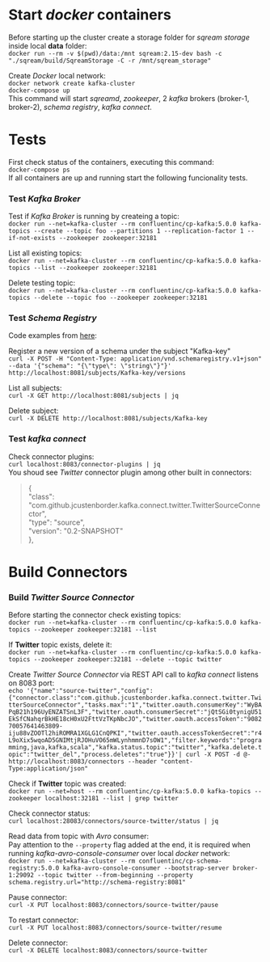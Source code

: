 # Start _docker_ containers  
Before starting up the cluster create a storage folder for _sqream storage_ inside local **data** folder:  
`docker run --rm -v $(pwd)/data:/mnt sqream:2.15-dev bash -c "./sqream/build/SqreamStorage -C -r /mnt/sqream_storage"`  

Create _Docker_ local network:   
`docker network create kafka-cluster`  
`docker-compose up`  
This command will start _sqreamd_, _zookeeper_, 2 _kafka_ brokers (broker-1, broker-2), _schema registry_, _kafka connect_.  

# Tests
First check status of the containers, executing this command:  
`docker-compose ps`  
If all containers  are up and running start the following funcionality tests.  

### Test _Kafka Broker_
Test if _Kafka Broker_ is running by createing a topic:  
`docker run --net=kafka-cluster --rm confluentinc/cp-kafka:5.0.0 kafka-topics --create --topic foo --partitions 1 --replication-factor 1 --if-not-exists --zookeeper zookeeper:32181`

List all existing topics:  
`docker run --net=kafka-cluster --rm confluentinc/cp-kafka:5.0.0 kafka-topics --list --zookeeper zookeeper:32181`  

Delete testing topic:  
`docker run --net=kafka-cluster --rm confluentinc/cp-kafka:5.0.0 kafka-topics --delete --topic foo --zookeeper zookeeper:32181`  

### Test _Schema Registry_
Code examples from [here](https://github.com/confluentinc/schema-registry#quickstart):  

Register a new version of a schema under the subject "Kafka-key"  
`curl -X POST -H "Content-Type: application/vnd.schemaregistry.v1+json" --data '{"schema": "{\"type\": \"string\"}"}' http://localhost:8081/subjects/Kafka-key/versions`  
     
List all subjects:  
`curl -X GET http://localhost:8081/subjects | jq`  

Delete subject:  
`curl -X DELETE http://localhost:8081/subjects/Kafka-key`  

### Test _kafka connect_
Check connector plugins:  
`curl localhost:8083/connector-plugins | jq`  
You shoud see _Twitter_ connector plugin among other built in connectors:  
> {  
    "class": "com.github.jcustenborder.kafka.connect.twitter.TwitterSourceConnector",  
    "type": "source",  
    "version": "0.2-SNAPSHOT"  
  },  
  
# Build Connectors
### Build _Twitter Source Connector_
Before starting the connector check existing topics:  
`docker run --net=kafka-cluster --rm confluentinc/cp-kafka:5.0.0 kafka-topics --zookeeper zookeeper:32181 --list`  

If **Twitter** topic exists, delete it:  
`docker run --net=kafka-cluster --rm confluentinc/cp-kafka:5.0.0 kafka-topics --zookeeper zookeeper:32181 --delete --topic twitter` 
 
 Create _Twitter Source Connector_ via REST API call to _kafka connect_ listens on 8083 port:  
 `echo '{"name":"source-twitter","config":{"connector.class":"com.github.jcustenborder.kafka.connect.twitter.TwitterSourceConnector","tasks.max":"1","twitter.oauth.consumerKey":"WyBAPqB21h196UyENZATSnL3F","twitter.oauth.consumerSecret":"jQtSGi0tynigU51EkSfCNahqrBkHE18cH0xU2FttVzTKpNbcJO","twitter.oauth.accessToken":"908270057641463809-iju88vZOOTl2hiROMRA1XGLG1CnQPKI","twitter.oauth.accessTokenSecret":"r4L9oXix5wqoAD5GNIMtjRJOHuVO65mWLynhmmnD7sOW1","filter.keywords":"programming,java,kafka,scala","kafka.status.topic":"twitter","kafka.delete.topic":"twitter_del","process.deletes":"true"}}'| curl -X POST -d @- http://localhost:8083/connectors --header "content-Type:application/json"`  
 
Check if **Twitter** topic was created:  
`docker run --net=host --rm confluentinc/cp-kafka:5.0.0 kafka-topics --zookeeper localhost:32181 --list | grep twitter`  

Check connector status:  
`curl localhost:28083/connectors/source-twitter/status | jq`<br />

Read data from topic with _Avro_ consumer:   
Pay attention to the `--property` flag added at the end, it is required when running _kafka-avro-console-consumer_ over local _docker_ network:  
`docker run --net=kafka-cluster --rm confluentinc/cp-schema-registry:5.0.0 kafka-avro-console-consumer --bootstrap-server broker-1:29092 --topic twitter --from-beginning --property schema.registry.url="http://schema-registry:8081"`  

Pause connector:  
`curl -X PUT localhost:8083/connectors/source-twitter/pause`  

To restart connector:  
`curl -X PUT localhost:8083/connectors/source-twitter/resume`  

Delete connector:  
`curl -X DELETE localhost:8083/connectors/source-twitter`  




